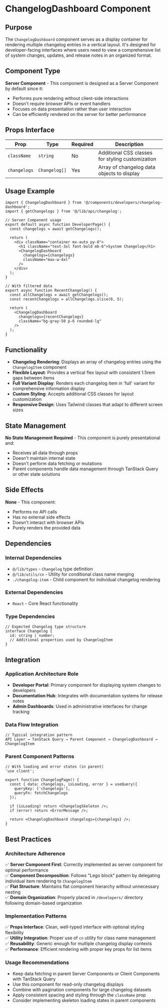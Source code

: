 # ChangelogDashboard Component

## Purpose

The `ChangelogDashboard` component serves as a display container for rendering multiple changelog entries in a vertical layout. It's designed for developer-facing interfaces where users need to view a comprehensive list of system changes, updates, and release notes in an organized format.

## Component Type

**Server Component** - This component is designed as a Server Component by default since it:
- Performs pure rendering without client-side interactions
- Doesn't require browser APIs or event handlers
- Focuses on data presentation rather than user interaction
- Can be efficiently rendered on the server for better performance

## Props Interface

| Prop | Type | Required | Description |
|------|------|----------|-------------|
| `className` | `string` | No | Additional CSS classes for styling customization |
| `changelogs` | `Changelog[]` | Yes | Array of changelog data objects to display |

## Usage Example

```tsx
import { ChangelogDashboard } from '@/components/developers/changelog-dashboard';
import { getChangelogs } from '@/lib/api/changelog';

// Server Component usage
export default async function DeveloperPage() {
  const changelogs = await getChangelogs();
  
  return (
    <div className="container mx-auto py-8">
      <h1 className="text-3xl font-bold mb-6">System Changelog</h1>
      <ChangelogDashboard 
        changelogs={changelogs}
        className="max-w-4xl"
      />
    </div>
  );
}

// With filtered data
export async function RecentChangelog() {
  const allChangelogs = await getChangelogs();
  const recentChangelogs = allChangelogs.slice(0, 5);
  
  return (
    <ChangelogDashboard 
      changelogs={recentChangelogs}
      className="bg-gray-50 p-6 rounded-lg"
    />
  );
}
```

## Functionality

- **Changelog Rendering**: Displays an array of changelog entries using the `ChangelogItem` component
- **Flexible Layout**: Provides a vertical flex layout with consistent 1.5rem gaps between items
- **Full Variant Display**: Renders each changelog item in 'full' variant for comprehensive information display
- **Custom Styling**: Accepts additional CSS classes for layout customization
- **Responsive Design**: Uses Tailwind classes that adapt to different screen sizes

## State Management

**No State Management Required** - This component is purely presentational and:
- Receives all data through props
- Doesn't maintain internal state
- Doesn't perform data fetching or mutations
- Parent components handle data management through TanStack Query or other state solutions

## Side Effects

**None** - This component:
- Performs no API calls
- Has no external side effects
- Doesn't interact with browser APIs
- Purely renders the provided data

## Dependencies

### Internal Dependencies
- `@/lib/types` - `Changelog` type definition
- `@/lib/utils/cn` - Utility for conditional class name merging
- `./changelog-item` - Child component for individual changelog rendering

### External Dependencies
- `React` - Core React functionality

### Type Dependencies
```tsx
// Expected Changelog type structure
interface Changelog {
  id: string | number;
  // Additional properties used by ChangelogItem
}
```

## Integration

### Application Architecture Role
- **Developer Portal**: Primary component for displaying system changes to developers
- **Documentation Hub**: Integrates with documentation systems for release notes
- **Admin Dashboards**: Used in administrative interfaces for change tracking

### Data Flow Integration
```tsx
// Typical integration pattern
API Layer → TanStack Query → Parent Component → ChangelogDashboard → ChangelogItem
```

### Parent Component Patterns
```tsx
// With loading and error states (in parent)
'use client';

export function ChangelogPage() {
  const { data: changelogs, isLoading, error } = useQuery({
    queryKey: ['changelogs'],
    queryFn: fetchChangelogs
  });

  if (isLoading) return <ChangelogSkeleton />;
  if (error) return <ErrorMessage />;
  
  return <ChangelogDashboard changelogs={changelogs} />;
}
```

## Best Practices

### Architecture Adherence
✅ **Server Component First**: Correctly implemented as server component for optimal performance  
✅ **Component Decomposition**: Follows "Lego block" pattern by delegating individual item rendering to `ChangelogItem`  
✅ **Flat Structure**: Maintains flat component hierarchy without unnecessary nesting  
✅ **Domain Organization**: Properly placed in `/developers/` directory following domain-based organization  

### Implementation Patterns
✅ **Props Interface**: Clean, well-typed interface with optional styling flexibility  
✅ **Utility Integration**: Proper use of `cn` utility for class name management  
✅ **Reusability**: Generic enough for multiple changelog display contexts  
✅ **Performance**: Efficient rendering with proper key props for list items  

### Usage Recommendations
- Keep data fetching in parent Server Components or Client Components with TanStack Query
- Use this component for read-only changelog displays
- Combine with pagination components for large changelog datasets
- Apply consistent spacing and styling through the `className` prop
- Consider implementing skeleton loading states in parent components